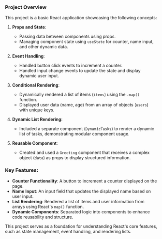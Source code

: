 ### Project Overview

This project is a basic React application showcasing the following concepts:

1. **Props and State**:
   - Passing data between components using props.
   - Managing component state using `useState` for counter, name input, and other dynamic data.

2. **Event Handling**:
   - Handled button click events to increment a counter.
   - Handled input change events to update the state and display dynamic user input.

3. **Conditional Rendering**:
   - Dynamically rendered a list of items (`items`) using the `.map()` function.
   - Displayed user data (name, age) from an array of objects (`users`) with unique keys.

4. **Dynamic List Rendering**:
   - Included a separate component (`DynamicTasks`) to render a dynamic list of tasks, demonstrating modular component usage.

5. **Reusable Component**:
   - Created and used a `Greeting` component that receives a complex object (`data`) as props to display structured information.

### Key Features:

- **Counter Functionality**: A button to increment a counter displayed on the page.
- **Name Input**: An input field that updates the displayed name based on user input.
- **List Rendering**: Rendered a list of items and user information from arrays using React's `map()` function.
- **Dynamic Components**: Separated logic into components to enhance code reusability and structure.

This project serves as a foundation for understanding React's core features, such as state management, event handling, and rendering lists.